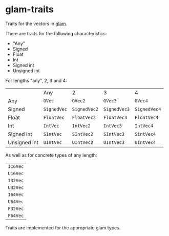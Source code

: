 # glam-traits
Traits for the vectors in [glam](https://github.com/bitshifter/glam-rs/).

There are traits for the following characteristics:
* "Any"
* Signed
* Float
* Int
* Signed int
* Unsigned int

For lengths "any", 2, 3 and 4:

|              |             |              |              |              |
| ------------ | ------------| ------------ | ------------ | ------------ |
|              | Any         | 2            | 3            | 4            |
| Any          | `GVec`      | `GVec2`      | `GVec3`      | `GVec4`      |
| Signed       | `SignedVec` | `SignedVec2` | `SignedVec3` | `SignedVec4` |
| Float        | `FloatVec`  | `FloatVec2`  | `FloatVec3`  | `FloatVec4`  |
| Int          | `IntVec`    | `IntVec2`    | `IntVec3`    | `IntVec4`    |
| Signed int   | `SIntVec`   | `SIntVec2`   | `SIntVec3`   | `SintVec4`   |
| Unsigned int | `UIntVec`   | `UIntVec2`   | `UIntVec3`   | `UIntVec4`   |

As well as for concrete types of any length:

|          |
| -------- |
| `I16Vec` |
| `U16Vec` |
| `I32Vec` |
| `U32Vec` |
| `I64Vec` |
| `U64Vec` |
| `F32Vec` |
| `F64Vec` |

Traits are implemented for the appropriate glam types.
